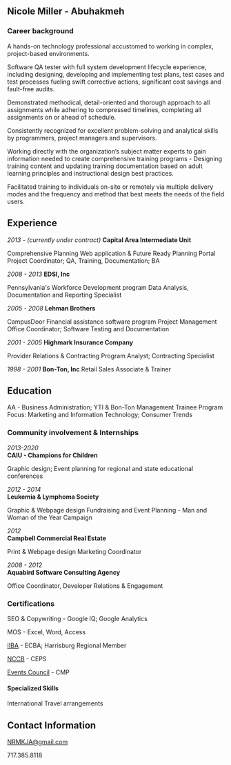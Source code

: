 ## Nicole Miller - Abuhakmeh


###  Career background 

A hands-on technology professional accustomed to working in complex, project-based environments. 

Software QA tester with full system development lifecycle experience, including designing, developing and implementing test plans, test cases and test processes fueling swift corrective actions, significant cost savings and fault-free audits.

Demonstrated methodical, detail-oriented and thorough approach to all assignments while adhering to compressed timelines, completing all assignments on or ahead of schedule.

Consistently recognized for excellent problem-solving and analytical skills by programmers, project managers and supervisors.

Working directly with the organization’s subject matter experts to gain information needed to create comprehensive training programs - Designing training content and updating training documentation based on adult learning principles and instructional design best practices.

Facilitated training to individuals on-site or remotely via multiple delivery modes and the frequency and method that best meets the needs of the field users.



## Experience

*2013 - (currently under contract)* 
**Capital Area Intermediate Unit**

Comprehensive Planning Web application & Future Ready Planning Portal
Project Coordinator; QA, Training, Documentation; BA


*2008 - 2013* 
**EDSI, Inc**

Pennsylvania's Workforce Development program
Data Analysis, Documentation and Reporting Specialist


*2005 - 2008* 
**Lehman Brothers**

CampusDoor Financial assistance software program 
Project Management Office Coordinator; Software Testing and Documentation

*2001 - 2005* 
**Highmark Insurance Company**

Provider Relations & Contracting
Program Analyst; Contracting Specialist


*1998 - 2001* 
**Bon-Ton, Inc**
Retail Sales Associate & Trainer  



## Education

AA - Business Administration; YTI & Bon-Ton Management Trainee Program
Focus: Marketing and Information Technology; Consumer Trends


### Community involvement & Internships

*2013-2020*    
**CAIU - Champions for Children**

Graphic design; Event planning for regional and state educational conferences

*2012 - 2014*  
**Leukemia & Lymphoma Society**

Graphic & Webpage design
Fundraising and Event Planning - Man and Woman of the Year Campaign

*2012*  
**Campbell Commercial Real Estate**

Print & Webpage design 
Marketing Coordinator

*2008 - 2012*  
**Aquabird Software Consulting Agency**

Office Coordinator, Developer Relations & Engagement




### Certifications

SEO & Copywriting - Google IQ; Google Analytics

MOS - Excel, Word, Access

[IIBA](https://www.iiba.org/) - ECBA; Harrisburg Regional Member

[NCCB](https://nccboard.org/certifications/4) - CEPS

[Events Council](https://www.eventscouncil.org/) - CMP 


#### Specialized Skills

International Travel arrangements







## Contact Information

NRMKJA@gmail.com

717.385.8118




